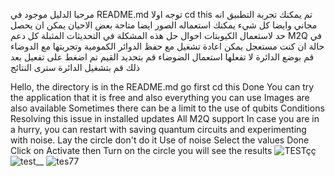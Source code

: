مرحبا الدليل موجود في README.md  توجه اولا cd this تم يمكنك تجربة التطبيق انه مجاني وايضا كل شيء يمكنك استعماله الصور ايضا متاحة بعض الاحيان يمكن ان يحصل حد لاستعمال الكيوبتات احوال حل هذه المشكلة في التحديثات المثبلة كل دعم M2Q
في حالة ان كنت مستعجل يمكن اعادة تشغيل مع حفظ الدوائر الكمومية وتجربتها مع الدوضاء 
قم بوضع الدائرة لا تفعلها
استعمال الضوضاء قم بتحديد القيم تم اضغط على تفعيل بعد ذلك 
قم بتشغيل الدائرة سترى النتائج

Hello, the directory is in the README.md go first cd this Done You can try the application that it is free and also everything you can use Images are also available Sometimes there can be a limit to the use of qubits Conditions Resolving this issue in installed updates All M2Q support
In case you are in a hurry, you can restart with saving quantum circuits and experimenting with noise. 
Lay the circle don't do it
Use of noise Select the values Done Click on Activate then 
Turn on the circle you will see the results
![TESTçç](https://github.com/user-attachments/assets/48e76681-e06b-4234-a38c-96b9bd9cfce5)
![test__](https://github.com/user-attachments/assets/27ca31bf-6c2e-4c38-8ff7-bc8cfa79fbb0)
![tes77](https://github.com/user-attachments/assets/459a5e61-f0fc-4b38-b3eb-99a761902b55)
